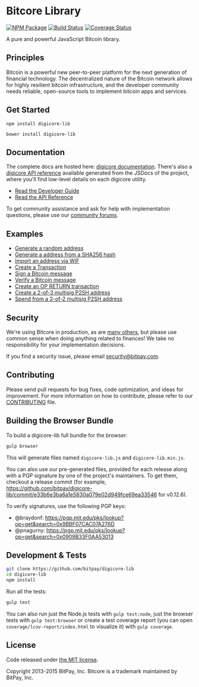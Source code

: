 Bitcore Library
=======

[![NPM Package](https://img.shields.io/npm/v/digicore-lib.svg?style=flat-square)](https://www.npmjs.org/package/digicore-lib)
[![Build Status](https://img.shields.io/travis/bitpay/digicore-lib.svg?branch=master&style=flat-square)](https://travis-ci.org/bitpay/digicore-lib)
[![Coverage Status](https://img.shields.io/coveralls/bitpay/digicore-lib.svg?style=flat-square)](https://coveralls.io/r/bitpay/digicore-lib)

A pure and powerful JavaScript Bitcoin library.

## Principles

Bitcoin is a powerful new peer-to-peer platform for the next generation of financial technology. The decentralized nature of the Bitcoin network allows for highly resilient bitcoin infrastructure, and the developer community needs reliable, open-source tools to implement bitcoin apps and services.

## Get Started

```
npm install digicore-lib
```

```
bower install digicore-lib
```

## Documentation

The complete docs are hosted here: [digicore documentation](http://digicore.io/guide/). There's also a [digicore API reference](http://digicore.io/api/) available generated from the JSDocs of the project, where you'll find low-level details on each digicore utility.

- [Read the Developer Guide](http://digicore.io/guide/)
- [Read the API Reference](http://digicore.io/api/)

To get community assistance and ask for help with implementation questions, please use our [community forums](https://forum.digicore.io/).

## Examples

* [Generate a random address](https://github.com/bitpay/digicore-lib/blob/master/docs/examples.md#generate-a-random-address)
* [Generate a address from a SHA256 hash](https://github.com/bitpay/digicore-lib/blob/master/docs/examples.md#generate-a-address-from-a-sha256-hash)
* [Import an address via WIF](https://github.com/bitpay/digicore-lib/blob/master/docs/examples.md#import-an-address-via-wif)
* [Create a Transaction](https://github.com/bitpay/digicore-lib/blob/master/docs/examples.md#create-a-transaction)
* [Sign a Bitcoin message](https://github.com/bitpay/digicore-lib/blob/master/docs/examples.md#sign-a-bitcoin-message)
* [Verify a Bitcoin message](https://github.com/bitpay/digicore-lib/blob/master/docs/examples.md#verify-a-bitcoin-message)
* [Create an OP RETURN transaction](https://github.com/bitpay/digicore-lib/blob/master/docs/examples.md#create-an-op-return-transaction)
* [Create a 2-of-3 multisig P2SH address](https://github.com/bitpay/digicore-lib/blob/master/docs/examples.md#create-a-2-of-3-multisig-p2sh-address)
* [Spend from a 2-of-2 multisig P2SH address](https://github.com/bitpay/digicore-lib/blob/master/docs/examples.md#spend-from-a-2-of-2-multisig-p2sh-address)


## Security

We're using Bitcore in production, as are [many others](http://digicore.io#projects), but please use common sense when doing anything related to finances! We take no responsibility for your implementation decisions.

If you find a security issue, please email security@bitpay.com.

## Contributing

Please send pull requests for bug fixes, code optimization, and ideas for improvement. For more information on how to contribute, please refer to our [CONTRIBUTING](https://github.com/bitpay/digicore-lib/blob/master/CONTRIBUTING.md) file.

## Building the Browser Bundle

To build a digicore-lib full bundle for the browser:

```sh
gulp browser
```

This will generate files named `digicore-lib.js` and `digicore-lib.min.js`.

You can also use our pre-generated files, provided for each release along with a PGP signature by one of the project's maintainers. To get them, checkout a release commit (for example, https://github.com/bitpay/digicore-lib/commit/e33b6e3ba6a1e5830a079e02d949fce69ea33546 for v0.12.6).

To verify signatures, use the following PGP keys:
- @braydonf: https://pgp.mit.edu/pks/lookup?op=get&search=0x9BBF07CAC07A276D
- @pnagurny: https://pgp.mit.edu/pks/lookup?op=get&search=0x0909B33F0AA53013

## Development & Tests

```sh
git clone https://github.com/bitpay/digicore-lib
cd digicore-lib
npm install
```

Run all the tests:

```sh
gulp test
```

You can also run just the Node.js tests with `gulp test:node`, just the browser tests with `gulp test:browser`
or create a test coverage report (you can open `coverage/lcov-report/index.html` to visualize it) with `gulp coverage`.

## License

Code released under [the MIT license](https://github.com/bitpay/digicore-lib/blob/master/LICENSE).

Copyright 2013-2015 BitPay, Inc. Bitcore is a trademark maintained by BitPay, Inc.
